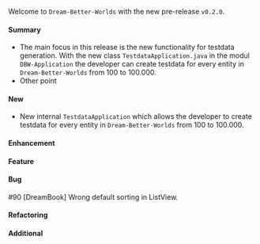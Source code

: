 Welcome to `Dream-Better-Worlds` with the new pre-release `v0.2.0`.



#### Summary
* The main focus in this release is the new functionality for testdata generation. 
  With the new class `TestdataApplication.java` in the modul `DBW-Application` the 
  developer can create testdata for every entity in `Dream-Better-Worlds` from 
  100 to 100.000.
* Other point



#### New
* New internal `TestdataApplication` which allows the developer to create testdata 
  for every entity in `Dream-Better-Worlds` from 100 to 100.000.


#### Enhancement



#### Feature



#### Bug
#90 [DreamBook] Wrong default sorting in ListView.


#### Refactoring



#### Additional



[//]: # (Issues which will be integrated in this release)
